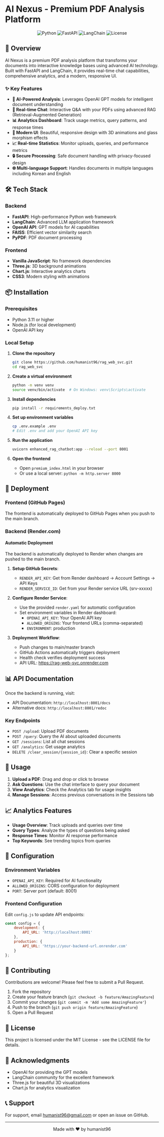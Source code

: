 # AI Nexus - Premium PDF Analysis Platform

<div align="center">
  <img src="https://img.shields.io/badge/Python-3.11+-blue.svg" alt="Python">
  <img src="https://img.shields.io/badge/FastAPI-0.116+-green.svg" alt="FastAPI">
  <img src="https://img.shields.io/badge/LangChain-0.3.18+-orange.svg" alt="LangChain">
  <img src="https://img.shields.io/badge/License-MIT-yellow.svg" alt="License">
</div>

## 🚀 Overview

AI Nexus is a premium PDF analysis platform that transforms your documents into interactive knowledge bases using advanced AI technology. Built with FastAPI and LangChain, it provides real-time chat capabilities, comprehensive analytics, and a modern, responsive UI.

### ✨ Key Features

- **🤖 AI-Powered Analysis**: Leverages OpenAI GPT models for intelligent document understanding
- **💬 Real-time Chat**: Interactive Q&A with your PDFs using advanced RAG (Retrieval-Augmented Generation)
- **📊 Analytics Dashboard**: Track usage metrics, query patterns, and response times
- **🎨 Modern UI**: Beautiful, responsive design with 3D animations and glass morphism effects
- **📈 Real-time Statistics**: Monitor uploads, queries, and performance metrics
- **🔒 Secure Processing**: Safe document handling with privacy-focused design
- **🌐 Multi-language Support**: Handles documents in multiple languages including Korean and English

## 🛠️ Tech Stack

### Backend
- **FastAPI**: High-performance Python web framework
- **LangChain**: Advanced LLM application framework
- **OpenAI API**: GPT models for AI capabilities
- **FAISS**: Efficient vector similarity search
- **PyPDF**: PDF document processing

### Frontend
- **Vanilla JavaScript**: No framework dependencies
- **Three.js**: 3D background animations
- **Chart.js**: Interactive analytics charts
- **CSS3**: Modern styling with animations

## 📦 Installation

### Prerequisites
- Python 3.11 or higher
- Node.js (for local development)
- OpenAI API key

### Local Setup

1. **Clone the repository**
   ```bash
   git clone https://github.com/humanist96/rag_web_svc.git
   cd rag_web_svc
   ```

2. **Create a virtual environment**
   ```bash
   python -m venv venv
   source venv/bin/activate  # On Windows: venv\Scripts\activate
   ```

3. **Install dependencies**
   ```bash
   pip install -r requirements_deploy.txt
   ```

4. **Set up environment variables**
   ```bash
   cp .env.example .env
   # Edit .env and add your OpenAI API key
   ```

5. **Run the application**
   ```bash
   uvicorn enhanced_rag_chatbot:app --reload --port 8001
   ```

6. **Open the frontend**
   - Open `premium_index.html` in your browser
   - Or use a local server: `python -m http.server 8000`

## 🚀 Deployment

### Frontend (GitHub Pages)
The frontend is automatically deployed to GitHub Pages when you push to the main branch.

### Backend (Render.com)

#### Automatic Deployment
The backend is automatically deployed to Render when changes are pushed to the main branch.

1. **Setup GitHub Secrets**:
   - `RENDER_API_KEY`: Get from Render dashboard → Account Settings → API Keys
   - `RENDER_SERVICE_ID`: Get from your Render service URL (srv-xxxxx)

2. **Configure Render Service**:
   - Use the provided `render.yaml` for automatic configuration
   - Set environment variables in Render dashboard:
     - `OPENAI_API_KEY`: Your OpenAI API key
     - `ALLOWED_ORIGINS`: Your frontend URLs (comma-separated)
     - `ENVIRONMENT`: production

3. **Deployment Workflow**:
   - Push changes to main/master branch
   - GitHub Actions automatically triggers deployment
   - Health check verifies deployment success
   - API URL: https://rag-web-svc.onrender.com

## 📊 API Documentation

Once the backend is running, visit:
- API Documentation: `http://localhost:8001/docs`
- Alternative docs: `http://localhost:8001/redoc`

### Key Endpoints

- `POST /upload`: Upload PDF documents
- `POST /query`: Query the AI about uploaded documents
- `GET /sessions`: List all chat sessions
- `GET /analytics`: Get usage analytics
- `DELETE /clear_session/{session_id}`: Clear a specific session

## 🎯 Usage

1. **Upload a PDF**: Drag and drop or click to browse
2. **Ask Questions**: Use the chat interface to query your document
3. **View Analytics**: Check the Analytics tab for usage insights
4. **Manage Sessions**: Access previous conversations in the Sessions tab

## 📈 Analytics Features

- **Usage Overview**: Track uploads and queries over time
- **Query Types**: Analyze the types of questions being asked
- **Response Times**: Monitor AI response performance
- **Top Keywords**: See trending topics from queries

## 🔧 Configuration

### Environment Variables
- `OPENAI_API_KEY`: Required for AI functionality
- `ALLOWED_ORIGINS`: CORS configuration for deployment
- `PORT`: Server port (default: 8001)

### Frontend Configuration
Edit `config.js` to update API endpoints:
```javascript
const config = {
    development: {
        API_URL: 'http://localhost:8001'
    },
    production: {
        API_URL: 'https://your-backend-url.onrender.com'
    }
};
```

## 🤝 Contributing

Contributions are welcome! Please feel free to submit a Pull Request.

1. Fork the repository
2. Create your feature branch (`git checkout -b feature/AmazingFeature`)
3. Commit your changes (`git commit -m 'Add some AmazingFeature'`)
4. Push to the branch (`git push origin feature/AmazingFeature`)
5. Open a Pull Request

## 📄 License

This project is licensed under the MIT License - see the LICENSE file for details.

## 🙏 Acknowledgments

- OpenAI for providing the GPT models
- LangChain community for the excellent framework
- Three.js for beautiful 3D visualizations
- Chart.js for analytics visualization

## 📞 Support

For support, email humanist96@gmail.com or open an issue on GitHub.

---

<div align="center">
  Made with ❤️ by humanist96
</div>